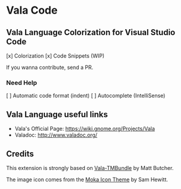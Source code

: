 # Vala Code
## Vala Language Colorization for Visual Studio Code 

[x] Colorization
[x] Code Snippets (WIP)

If you wanna contribute, send a PR.

### Need Help

[ ] Automatic code format (indent)
[ ] Autocomplete (IntelliSense)

## Vala Language useful links

- Vala's Official Page: https://wiki.gnome.org/Projects/Vala
- Valadoc: http://www.valadoc.org/

## Credits

This extension is strongly based on [Vala-TMBundle](http://https://github.com/technosophos/Vala-TMBundle) by Matt Butcher.

The image icon comes from the [Moka Icon Theme](https://github.com/moka-project/moka-icon-theme) by Sam Hewitt.
